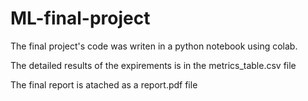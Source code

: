 # ML-final-project
The final project's code was writen in a python notebook using colab.

The detailed results of the expirements is in the metrics_table.csv file

The final report is atached as a report.pdf file
